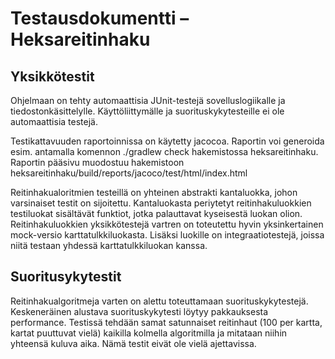 # Testausdokumentti – Heksareitinhaku

## Yksikkötestit

Ohjelmaan on tehty automaattisia JUnit-testejä sovelluslogiikalle ja tiedostonkäsittelylle. Käyttöliittymälle ja suorituskykytesteille ei ole automaattisia testejä.

Testikattavuuden raportoinnissa on käytetty jacocoa. Raportin voi generoida esim. antamalla komennon ./gradlew check hakemistossa heksareitinhaku. Raportin pääsivu muodostuu hakemistoon heksareitinhaku/build/reports/jacoco/test/html/index.html

Reitinhakualoritmien testeillä on yhteinen abstrakti kantaluokka, johon varsinaiset testit on sijoitettu. Kantaluokasta periytetyt reitinhakuluokkien testiluokat sisältävät funktiot, jotka palauttavat kyseisestä luokan olion. Reitinhakuluokkien yksikkötestejä vartren on toteutettu hyvin yksinkertainen mock-versio karttatulkkiluokasta. Lisäksi luokille on integraatiotestejä, joissa niitä testaan yhdessä karttatulkkiluokan kanssa.

## Suoritusykytestit

Reitinhakualgoritmeja varten on alettu toteuttamaan suorituskykytestejä. Keskeneräinen alustava suorituskykytesti löytyy pakkauksesta performance. Testissä tehdään samat satunnaiset reitinhaut (100 per kartta, kartat puuttuvat vielä) kaikilla kolmella algoritmilla ja mitataan niihin yhteensä kuluva aika. Nämä testit eivät ole vielä ajettavissa.
